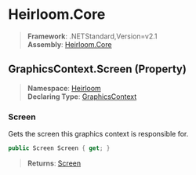 # Heirloom.Core

> **Framework**: .NETStandard,Version=v2.1  
> **Assembly**: [Heirloom.Core][0]

## GraphicsContext.Screen (Property)

> **Namespace**: [Heirloom][0]  
> **Declaring Type**: [GraphicsContext][1]

### Screen

Gets the screen this graphics context is responsible for.

```cs
public Screen Screen { get; }
```

> **Returns**: [Screen][2]

[0]: ../../../Heirloom.Core.md
[1]: ../GraphicsContext.md
[2]: ../Screen.md
